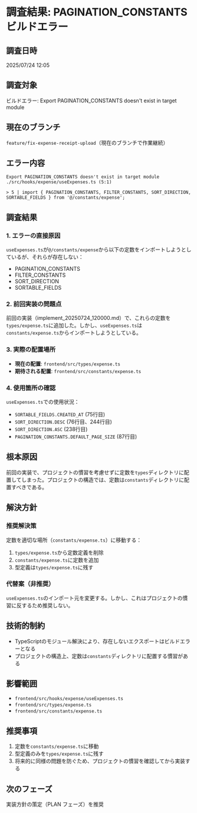 # 調査結果: PAGINATION_CONSTANTSビルドエラー

## 調査日時
2025/07/24 12:05

## 調査対象
ビルドエラー: Export PAGINATION_CONSTANTS doesn't exist in target module

## 現在のブランチ
`feature/fix-expense-receipt-upload`（現在のブランチで作業継続）

## エラー内容
```
Export PAGINATION_CONSTANTS doesn't exist in target module
./src/hooks/expense/useExpenses.ts (5:1)

> 5 | import { PAGINATION_CONSTANTS, FILTER_CONSTANTS, SORT_DIRECTION, SORTABLE_FIELDS } from '@/constants/expense';
```

## 調査結果

### 1. エラーの直接原因
`useExpenses.ts`が`@/constants/expense`から以下の定数をインポートしようとしているが、それらが存在しない：
- PAGINATION_CONSTANTS
- FILTER_CONSTANTS  
- SORT_DIRECTION
- SORTABLE_FIELDS

### 2. 前回実装の問題点
前回の実装（implement_20250724_120000.md）で、これらの定数を`types/expense.ts`に追加した。しかし、`useExpenses.ts`は`constants/expense.ts`からインポートしようとしている。

### 3. 実際の配置場所
- **現在の配置**: `frontend/src/types/expense.ts`
- **期待される配置**: `frontend/src/constants/expense.ts`

### 4. 使用箇所の確認
`useExpenses.ts`での使用状況：
- `SORTABLE_FIELDS.CREATED_AT` (75行目)
- `SORT_DIRECTION.DESC` (76行目、244行目)
- `SORT_DIRECTION.ASC` (238行目)
- `PAGINATION_CONSTANTS.DEFAULT_PAGE_SIZE` (87行目)

## 根本原因
前回の実装で、プロジェクトの慣習を考慮せずに定数を`types`ディレクトリに配置してしまった。プロジェクトの構造では、定数は`constants`ディレクトリに配置すべきである。

## 解決方針

### 推奨解決策
定数を適切な場所（`constants/expense.ts`）に移動する：
1. `types/expense.ts`から定数定義を削除
2. `constants/expense.ts`に定数を追加
3. 型定義は`types/expense.ts`に残す

### 代替案（非推奨）
`useExpenses.ts`のインポート元を変更する。しかし、これはプロジェクトの慣習に反するため推奨しない。

## 技術的制約
- TypeScriptのモジュール解決により、存在しないエクスポートはビルドエラーとなる
- プロジェクトの構造上、定数は`constants`ディレクトリに配置する慣習がある

## 影響範囲
- `frontend/src/hooks/expense/useExpenses.ts`
- `frontend/src/types/expense.ts`
- `frontend/src/constants/expense.ts`

## 推奨事項
1. 定数を`constants/expense.ts`に移動
2. 型定義のみを`types/expense.ts`に残す
3. 将来的に同様の問題を防ぐため、プロジェクトの慣習を確認してから実装する

## 次のフェーズ
実装方針の策定（PLAN フェーズ）を推奨
